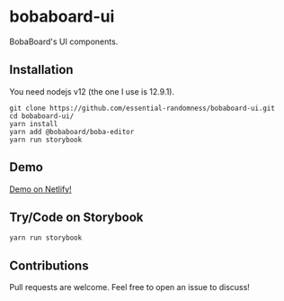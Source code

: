 # bobaboard-ui

BobaBoard's UI components.

## Installation

You need nodejs v12 (the one I use is 12.9.1).

```
git clone https://github.com/essential-randomness/bobaboard-ui.git
cd bobaboard-ui/
yarn install
yarn add @bobaboard/boba-editor
yarn run storybook
```

## Demo

[Demo on Netlify!](https://bobaboard-ui.netlify.app/)

## Try/Code on Storybook

`yarn run storybook`

## Contributions

Pull requests are welcome. Feel free to open an issue to discuss!
